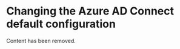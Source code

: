 <properties
	pageTitle="Change Azure AD Connect Default Configuration"
	description="Learn how to change default configuration for Azure AD Connect."
	services="active-directory"
	documentationCenter=""
	authors="andkjell"
	manager="stevenpo"
	editor="curtand"/>

<tags
	ms.service="active-directory"
	ms.date="08/24/2015"
	wacn.date=""/>

# Changing the Azure AD Connect default configuration

Content has been removed.
